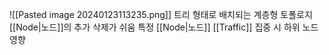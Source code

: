 ![[Pasted image 20240123113235.png]]
트리 형태로 배치되는 계층형 토폴로지
[[Node|노드]]의 추가 삭제가 쉬움
특정 [[Node|노드]] [[Traffic]] 집중 시 하위 노드 영향